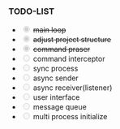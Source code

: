 ### TODO-LIST

- <input type='radio' checked disabled> ~~main loop~~
- <input type='radio' checked disabled> ~~adjust project structure~~ 
- <input type='radio' checked disabled> ~~command praser~~ 
- <input type='radio' disabled> command interceptor 
- <input type='radio' disabled> sync process 
- <input type='radio' disabled> async sender 
- <input type='radio' disabled> async receiver(listener) 
- <input type='radio' disabled> user interface 
- <input type='radio' disabled> message queue 
- <input type='radio' disabled> multi process initialize 
